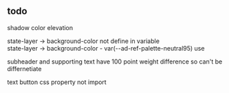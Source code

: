 ## todo

shadow color 
elevation

state-layer -> background-color not define in variable  
state-layer -> background-color - var(--ad-ref-palette-neutral95) use 

subheader and supporting text have 100 point weight difference so can't be differnetiate

text button css property not import
